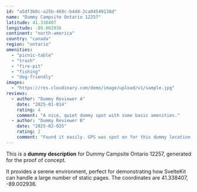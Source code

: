 ```yaml
---
id: "a5df3b0c-a25b-469c-b4d4-2ca04549138d"
name: "Dummy Campsite Ontario 12257"
latitude: 41.338407
longitude: -89.002936
continent: "north-america"
country: "canada"
region: "ontario"
amenities:
  - "picnic-table"
  - "trash"
  - "fire-pit"
  - "fishing"
  - "dog-friendly"
images:
  - "https://res.cloudinary.com/demo/image/upload/v1/sample.jpg"
reviews:
  - author: "Dummy Reviewer A"
    date: "2025-01-014"
    rating: 4
    comment: "A nice, quiet dummy spot with some basic amenities."
  - author: "Dummy Reviewer B"
    date: "2025-02-025"
    rating: 2
    comment: "Found it easily. GPS was spot on for this dummy location."
---
```


This is a **dummy description** for Dummy Campsite Ontario 12257, generated for the proof of concept.

It provides a serene environment, perfect for demonstrating how SvelteKit can handle a large number of static pages. The coordinates are 41.338407, -89.002936.

